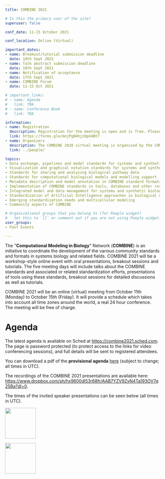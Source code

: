 ```yaml
---
title: COMBINE 2021

# Is this the primary user of the site?
superuser: false

conf_date: 11-15 October 2021

conf_location: Online (Virtual)

important_dates:
- name: Breakout/tutorial submission deadline
  date: 10th Sept 2021
- name: Talk abstract submission deadline
  date: 10th Sept 2021
- name: Notification of acceptance
  date: 17th Sept 2021
- name: COMBINE Forum
  date: 11-15 Oct 2021

# important_links:
# - name: Agenda
#   link: TBA
# - name: Conference Book
#   link: TBA

information:
- name: Registration
  description: Registration for the meeting is open and is free. Please register at the link below as soon as possible. This will help us plan the schedule and match your interests to the timing of the breakouts, etc.
  link: https://forms.gle/mnjPg6HhjzQpX4Bt7
- name: Organizers
  description: The COMBINE 2020 virtual meeting is organised by the COMBINE coordinators.
  link: ../people/

topics:
- Data exchange, pipelines and model standards for systems and synthetic biology
- Visualization and graphical notation standards for systems and synthetic biology
- Standards for sharing and analysing biological pathway data
- Standards for computational biological models and modelling support
- Metadata description and model annotation in COMBINE standard formats
- Implementation of COMBINE standards in tools, databases and other resources
- Integrated model and data management for systems and synthetic biology
- Standardization of Artificial Intelligence approaches in biological modelling
- Emerging standardization needs and multicellular modeling
- Community aspects of COMBINE

# Organizational groups that you belong to (for People widget)
#   Set this to `[]` or comment out if you are not using People widget.
user_groups:
- Past Events

---
```

The "**Computational Modeling in Biology**" Network (**COMBINE**) is an initiative to coordinate the development of the various community standards and formats in systems biology and related fields. COMBINE 2021 will be a workshop-style online event with oral presentations, breakout sessions and tutorials. The five meeting days will include talks about the COMBINE standards and associated or related standardization efforts, presentations of tools using these standards, breakout sessions for detailed discussions as well as tutorials.

COMBINE 2021 will be an online (virtual) meeting from October 11th (Monday) to October 15th (Friday). It will provide a schedule which takes into account all time zones around the world, a real 24 hour conference. The meeting will be free of charge.

<h1>Agenda</h1>

The latest agenda is available on Sched at <a rel="nofollow" class="external text" href="https://combine2021.sched.com">https://combine2021.sched.com</a>. The page is password protected (to protect access to the links for video conferencing sessions), and full details will be sent to registered attendees.

You can download a pdf of the <b>provisional agenda</b> <a href="https://github.com/combine-org/combine-org.github.io/raw/master/content/documents/COMBINE%202021%20Print%20Schedule.pdf">here</a> (subject to change; all times in UTC).

The recordings of the COMBINE 2021 presentations are available here: https://www.dropbox.com/sh/hx9600dl53r68fr/AAB7YZV9ZyN4Ta193OV7q25Ba?dl=0.

The times of the invited speaker presentations can be seen below (all times in UTC).

<p align="centre"><img src="../../documents/invited1.png" height="100px"/></p>
<p align="centre"><img src="../../documents/invited2.png" height="100px"/></p>
